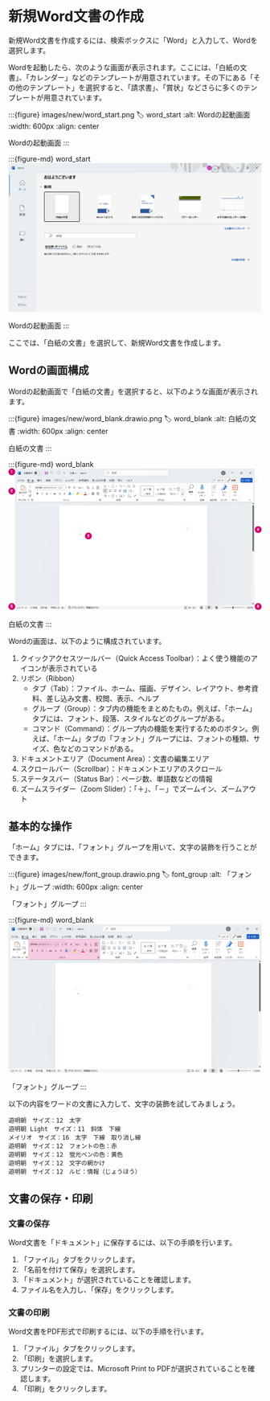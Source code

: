 # 新規Word文書の作成

新規Word文書を作成するには、検索ボックスに「Word」と入力して、Wordを選択します。

Wordを起動したら、次のような画面が表示されます。ここには、「白紙の文書」、「カレンダー」などのテンプレートが用意されています。その下にある「その他のテンプレート」を選択すると、「請求書」、「賞状」などさらに多くのテンプレートが用意されています。

:::{figure} images/new/word_start.png
:label: word_start
:alt: Wordの起動画面
:width: 600px
:align: center

Wordの起動画面
:::

:::{figure-md} word_start
<img src="./images/new/word_start.png" alt="Wordの起動画面" width="600px">

Wordの起動画面
:::

ここでは、「白紙の文書」を選択して、新規Word文書を作成します。

## Wordの画面構成

Wordの起動画面で「白紙の文書」を選択すると、以下のような画面が表示されます。

:::{figure} images/new/word_blank.drawio.png
:label: word_blank
:alt: 白紙の文書
:width: 600px
:align: center

白紙の文書
:::

:::{figure-md} word_blank
<img src="./images/new/word_blank.drawio.png" alt="白紙の文書" width="600px">

白紙の文書
:::

Wordの画面は、以下のように構成されています。
1. クイックアクセスツールバー（Quick Access Toolbar）：よく使う機能のアイコンが表示されている
2. リボン（Ribbon）
   - タブ（Tab）：ファイル、ホーム、描画、デザイン、レイアウト、参考資料、差し込み文書、校閲、表示、ヘルプ
   - グループ（Group）：タブ内の機能をまとめたもの。例えば、「ホーム」タブには、フォント、段落、スタイルなどのグループがある。
   - コマンド（Command）：グループ内の機能を実行するためのボタン。例えば、「ホーム」タブの「フォント」グループには、フォントの種類、サイズ、色などのコマンドがある。
3. ドキュメントエリア（Document Area）：文書の編集エリア
4. スクロールバー（Scrollbar）：ドキュメントエリアのスクロール
5. ステータスバー（Status Bar）：ページ数、単語数などの情報
6. ズームスライダー（Zoom Slider）：「＋」、「－」でズームイン、ズームアウト

## 基本的な操作

「ホーム」タブには、「フォント」グループを用いて、文字の装飾を行うことができます。

:::{figure} images/new/font_group.drawio.png
:label: font_group
:alt: 「フォント」グループ
:width: 600px
:align: center

「フォント」グループ
:::

:::{figure-md} word_blank
<img src="./images/new/font_group.drawio.png" alt="「フォント」グループ" width="600px">

「フォント」グループ
:::

以下の内容をワードの文書に入力して、文字の装飾を試してみましょう。

```
遊明朝　サイズ：12　太字
遊明朝 Light　サイズ：11　斜体　下線
メイリオ　サイズ：16　太字　下線　取り消し線　
遊明朝　サイズ：12　フォントの色：赤
遊明朝　サイズ：12　蛍光ペンの色：黄色
遊明朝　サイズ：12　文字の網かけ
遊明朝　サイズ：12　ルビ：情報（じょうほう）
```

## 文書の保存・印刷

### 文書の保存

Word文書を「ドキュメント」に保存するには、以下の手順を行います。

1. 「ファイル」タブをクリックします。
2. 「名前を付けて保存」を選択します。
3. 「ドキュメント」が選択されていることを確認します。
4. ファイル名を入力し、「保存」をクリックします。

### 文書の印刷

Word文書をPDF形式で印刷するには、以下の手順を行います。

1. 「ファイル」タブをクリックします。
2. 「印刷」を選択します。
3. プリンターの設定では、Microsoft Print to PDFが選択されていることを確認します。
4. 「印刷」をクリックします。
